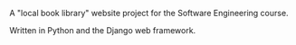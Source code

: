A "local book library" website project for the Software Engineering course.

Written in Python and the Django web framework.

